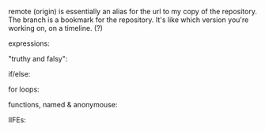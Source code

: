 remote (origin) is essentially an alias for the url to my copy of the repository.
The branch is a bookmark for the repository. It's like which version you're working on, on a timeline. (?)

expressions:

"truthy and falsy":

if/else:

for loops:

functions, named & anonymouse:

IIFEs:

